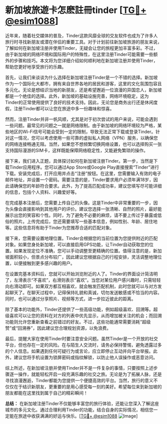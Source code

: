 # 新加坡旅遊卡怎麽註冊tinder [[TG💪+ @esim1088](https://t.me/s/esim1088)]

近年来，随着社交媒体的普及，Tinder这款风靡全球的交友软件也成为了许多人旅行时寻找新朋友或潜在伴侣的重要工具。对于计划前往新加坡旅游的朋友来说，了解如何在新加坡注册并使用Tinder，无疑会让您的旅程更加丰富多彩。不过，由于新加坡的网络环境和国际用户的特殊性，在这里注册Tinder可能需要一些额外的步骤和技巧。本文将为您详细介绍如何顺利地在新加坡注册并使用Tinder，帮助您更好地享受旅行的乐趣。

首先，让我们来谈谈为什么选择在新加坡注册Tinder是一个不错的选择。新加坡作为一个国际化大都市，拥有来自世界各地的居民和游客，这里的文化氛围包容且多元化。无论是想结识当地的新朋友，还是希望邂逅一位浪漫的异国恋人，新加坡都是一个绝佳的选择。此外，新加坡的基础设施完善，网络环境稳定，这为Tinder的正常使用提供了良好的技术支持。因此，无论您是商务出行还是休闲度假，注册Tinder都可以让您在旅途中多一份趣味和惊喜。

然而，注册Tinder并非一帆风顺，尤其是对于初次尝试的用户来说，可能会遇到一些问题。最常见的问题之一就是网络限制。由于新加坡的网络环境较为严格，某些地区的Wi-Fi信号可能会受到一定的限制，导致无法正常下载或登录Tinder。针对这一情况，您可以考虑使用一些可靠的虚拟私人网络（VPN）服务，以确保您的网络连接畅通无阻。当然，如果您不想频繁切换网络设置，也可以选择购买一张支持国际漫游的SIM卡，这样既能保障网络稳定性，又能避免繁琐的操作。

接下来，我们进入正题，具体探讨如何在新加坡注册Tinder。第一步，当然是下载Tinder应用程序。您可以通过App Store或Google Play直接搜索“Tinder”进行下载。安装完成后，打开应用并点击“注册”按钮。在这里，您需要输入有效的电子邮件地址，并设置一个密码。需要注意的是，Tinder要求用户必须年满18岁，因此请确保您的年龄符合要求。此外，为了提高匹配成功率，建议您填写尽可能详细的信息，包括个人资料、兴趣爱好等。

在完成基本注册后，您需要上传自己的头像。这是Tinder中非常重要的一步，因为头像会直接影响到其他用户的评价。建议您选择一张清晰、自然的照片，最好能展示出您的笑容和个性。同时，为了避免不必要的麻烦，请不要上传过于暴露或低俗的照片。上传完成后，您还需要填写一些基本信息，例如性别、年龄、居住地等。这些信息将有助于Tinder为您推荐合适的匹配对象。

接下来，您需要设置地理位置。Tinder会根据您的当前位置为您提供附近的匹配对象。如果您身处新加坡，可以直接启用GPS功能，让Tinder自动获取您的位置。如果发现定位不准确，您可以手动调整至更精确的位置。值得注意的是，新加坡面积较小，但景点分布较广，因此建议您根据自己的行程安排，灵活调整地理位置，以便接触到更多感兴趣的用户。

在设置完基本资料后，您就可以开始浏览附近的人了。Tinder的界面设计简洁明了，左滑表示“不喜欢”，右滑则表示“喜欢”。当您对某位用户感兴趣时，只需轻轻向右滑动即可。如果双方都互相喜欢，就会触发匹配机制，此时您就可以与对方发起聊天了。在聊天过程中，记得保持礼貌和真诚，切勿发送敏感或不恰当的内容。同时，也可以通过分享照片、视频等方式，进一步拉近彼此的距离。

除了基本的功能外，Tinder还提供了一些高级功能，例如超级喜欢、回溯等。超级喜欢可以让您的资料在对方的列表中优先显示，从而增加被关注的机会；而回溯功能则允许您重新查看之前错过的好友。不过，这些功能通常需要消耗“超级赞”或“回溯券”，因此建议您合理规划资源，以免浪费。

最后，提醒大家在使用Tinder时要注意安全问题。虽然Tinder是一个开放的社交平台，但也存在一定的风险。在与陌生人交流时，请务必保持警惕，避免透露过多的个人信息。如果遇到任何可疑行为或言论，应立即停止互动并向平台举报。此外，建议您将手机设置为锁屏密码或指纹解锁，以防止他人误操作或恶意访问。

综上所述，在新加坡注册并使用Tinder并不是一件复杂的事情，只要按照上述步骤逐一操作，就能轻松开启一段充满乐趣的社交之旅。无论是为了拓展人脉，还是寻找浪漫邂逅，Tinder都能为您提供一个便捷高效的平台。当然，旅行的意义不仅仅在于结识新朋友，更重要的是用心感受每一刻的美好。希望每位来到新加坡的朋友都能在这里找到属于自己的精彩瞬间！

**总结：** 在新加坡注册Tinder不仅能够丰富您的旅行体验，还能让您深入了解这座城市的多元文化。通过合理利用Tinder的功能，结合自身的实际情况，相信您一定能在旅途中收获满满的好运与快乐。[[TG💪+ @esim1088](https://t.me/s/esim1088) ![Image](https://i.postimg.cc/4NQfJmqS/Snipaste-2025-05-13-00-14-12.png)]